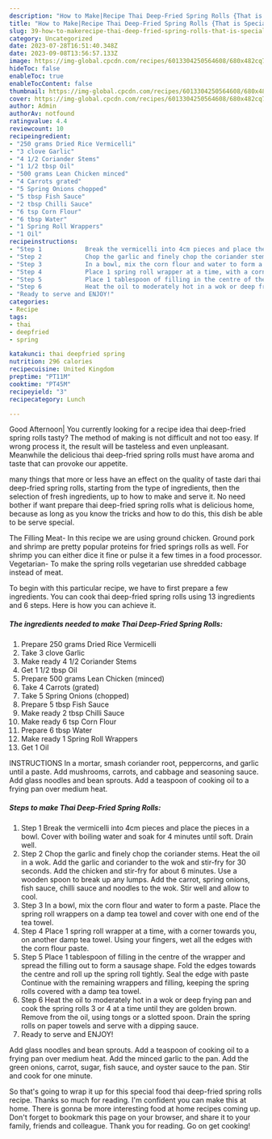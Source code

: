 ```yaml
---
description: "How to Make|Recipe Thai Deep-Fried Spring Rolls {That is Special"
title: "How to Make|Recipe Thai Deep-Fried Spring Rolls {That is Special"
slug: 39-how-to-makerecipe-thai-deep-fried-spring-rolls-that-is-special
category: Uncategorized
date: 2023-07-28T16:51:40.348Z
date: 2023-09-08T13:56:57.133Z
image: https://img-global.cpcdn.com/recipes/6013304250564608/680x482cq70/thai-deep-fried-spring-rolls-recipe-main-photo.jpg
hideToc: false
enableToc: true
enableTocContent: false
thumbnail: https://img-global.cpcdn.com/recipes/6013304250564608/680x482cq70/thai-deep-fried-spring-rolls-recipe-main-photo.jpg
cover: https://img-global.cpcdn.com/recipes/6013304250564608/680x482cq70/thai-deep-fried-spring-rolls-recipe-main-photo.jpg
author: Admin
authorAv: notfound
ratingvalue: 4.4
reviewcount: 10
recipeingredient:
- "250 grams Dried Rice Vermicelli"
- "3 clove Garlic"
- "4 1/2 Coriander Stems"
- "1 1/2 tbsp Oil"
- "500 grams Lean Chicken minced"
- "4 Carrots grated"
- "5 Spring Onions chopped"
- "5 tbsp Fish Sauce"
- "2 tbsp Chilli Sauce"
- "6 tsp Corn Flour"
- "6 tbsp Water"
- "1 Spring Roll Wrappers"
- "1 Oil"
recipeinstructions:
- "Step 1            Break the vermicelli into 4cm pieces and place the pieces in a bowl. Cover with boiling water and soak for 4 minutes until soft.  Drain well."
- "Step 2            Chop the garlic and finely chop the coriander stems.  Heat the oil in a wok.  Add the garlic and coriander to the wok and stir-fry for 30 seconds.  Add the chicken and stir-fry for about 6 minutes.  Use a wooden spoon to break up any lumps.  Add the carrot, spring onions, fish sauce, chilli sauce and noodles to the wok.  Stir well and allow to cool."
- "Step 3            In a bowl, mix the corn flour and water to form a paste.  Place the spring roll wrappers on a damp tea towel and cover with one end of the tea towel."
- "Step 4            Place 1 spring roll wrapper at a time, with a corner towards you, on another damp tea towel.  Using your fingers, wet all the edges with the corn flour paste."
- "Step 5            Place 1 tablespoon of filling in the centre of the wrapper and spread the filling out to form a sausage shape.  Fold the edges towards the centre and roll up the spring roll tightly.  Seal the edge with paste  Continue with the remaining wrappers and filling, keeping the spring rolls covered with a damp tea towel."
- "Step 6            Heat the oil to moderately hot in a wok or deep frying pan and cook the spring rolls 3 or 4 at a time until they are golden brown.  Remove from the oil, using tongs or a slotted spoon.  Drain the spring rolls on paper towels and serve with a dipping sauce."
- "Ready to serve and ENJOY!"
categories:
- Recipe
tags:
- thai
- deepfried
- spring

katakunci: thai deepfried spring 
nutrition: 296 calories
recipecuisine: United Kingdom
preptime: "PT11M"
cooktime: "PT45M"
recipeyield: "3"
recipecategory: Lunch

---
```



Good Afternoon| You currently looking for a recipe idea thai deep-fried spring rolls tasty? The method of making is not difficult and not too easy. If wrong process it, the result will be tasteless and even unpleasant. Meanwhile the delicious thai deep-fried spring rolls must have aroma and taste that can provoke our appetite.






many things that more or less have an effect on the quality of taste dari thai deep-fried spring rolls, starting from the type of ingredients, then the selection of fresh ingredients, up to how to make and serve it. No need bother if want prepare thai deep-fried spring rolls what is delicious home, because as long as you know the tricks and how to do this, this dish be able to be serve  special.


The Filling Meat- In this recipe we are using ground chicken. Ground pork and shrimp are pretty popular proteins for fried springs rolls as well. For shrimp you can either dice it fine or pulse it a few times in a food processor. Vegetarian- To make the spring rolls vegetarian use shredded cabbage instead of meat.


To begin with this particular recipe, we have to first prepare a few ingredients. You can cook thai deep-fried spring rolls using 13 ingredients and 6 steps. Here is how you can achieve it.

<!--inarticleads1-->

##### The ingredients needed to make Thai Deep-Fried Spring Rolls:

1. Prepare 250 grams Dried Rice Vermicelli
1. Take 3 clove Garlic
1. Make ready 4 1/2 Coriander Stems
1. Get 1 1/2 tbsp Oil
1. Prepare 500 grams Lean Chicken (minced)
1. Take 4 Carrots (grated)
1. Take 5 Spring Onions (chopped)
1. Prepare 5 tbsp Fish Sauce
1. Make ready 2 tbsp Chilli Sauce
1. Make ready 6 tsp Corn Flour
1. Prepare 6 tbsp Water
1. Make ready 1 Spring Roll Wrappers
1. Get 1 Oil


INSTRUCTIONS In a mortar, smash coriander root, peppercorns, and garlic until a paste. Add mushrooms, carrots, and cabbage and seasoning sauce. Add glass noodles and bean sprouts. Add a teaspoon of cooking oil to a frying pan over medium heat. 

<!--inarticleads2-->

##### Steps to make Thai Deep-Fried Spring Rolls:

1. Step 1            Break the vermicelli into 4cm pieces and place the pieces in a bowl. Cover with boiling water and soak for 4 minutes until soft.  Drain well.
1. Step 2            Chop the garlic and finely chop the coriander stems.  Heat the oil in a wok.  Add the garlic and coriander to the wok and stir-fry for 30 seconds.  Add the chicken and stir-fry for about 6 minutes.  Use a wooden spoon to break up any lumps.  Add the carrot, spring onions, fish sauce, chilli sauce and noodles to the wok.  Stir well and allow to cool.
1. Step 3            In a bowl, mix the corn flour and water to form a paste.  Place the spring roll wrappers on a damp tea towel and cover with one end of the tea towel.
1. Step 4            Place 1 spring roll wrapper at a time, with a corner towards you, on another damp tea towel.  Using your fingers, wet all the edges with the corn flour paste.
1. Step 5            Place 1 tablespoon of filling in the centre of the wrapper and spread the filling out to form a sausage shape.  Fold the edges towards the centre and roll up the spring roll tightly.  Seal the edge with paste  Continue with the remaining wrappers and filling, keeping the spring rolls covered with a damp tea towel.
1. Step 6            Heat the oil to moderately hot in a wok or deep frying pan and cook the spring rolls 3 or 4 at a time until they are golden brown.  Remove from the oil, using tongs or a slotted spoon.  Drain the spring rolls on paper towels and serve with a dipping sauce.
1. Ready to serve and ENJOY!

Add glass noodles and bean sprouts. Add a teaspoon of cooking oil to a frying pan over medium heat. Add the minced garlic to the pan. Add the green onions, carrot, sugar, fish sauce, and oyster sauce to the pan. Stir and cook for one minute. 

So that's going to wrap it up for this special food thai deep-fried spring rolls recipe. Thanks so much for reading. I'm confident you can make this at home. There is gonna be more interesting food at home recipes coming up. Don't forget to bookmark this page on your browser, and share it to your family, friends and colleague. Thank you for reading. Go on get cooking!
